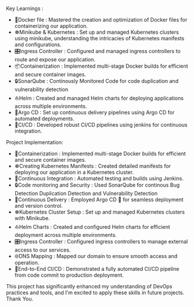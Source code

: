 Key Learnings :
- 🐳Docker file : Mastered the creation and optimization of Docker files for containerizing our application.
- ☸️Minikube & Kubernetes : Set up and managed Kubernetes clusters using minikube, understanding the intricacies of Kubernetes manifests and configurations.
- 🎛️Ingress Controller : Configured and managed ingress controllers to route and expose our application.
- 📦Containerization : Implemented multi-stage Docker builds for efficient and secure container images.
- 🔒SonarQube : Continously Monitored Code for code duplication and vulnerability detection
- ⛵Helm : Created and managed Helm charts for deploying applications across multiple environments.
- 🚀Argo CD : Set up continuous delivery pipelines using Argo CD for automated deployments.
- 🔄CI/CD : Developed robust CI/CD pipelines using jenkins for continuous integration.

Project Implementation:
- 🐳Containerization : Implemented multi-stage Docker builds for efficient and secure container images.
- ☸️Creating Kubernetes Manifests : Created detailed manifests for deploying our application in a Kubernetes cluster.
- 🔄Continuous Integration : Automated testing and builds using Jenkins.
- 🔒Code monitoring and Security : Used SonarQube for continous Bug Detection Duplication Detection and Vulnerability Detection
- 🚀Continuous Delivery : Employed Argo CD 🚀 for seamless deployment and version control.
- ☸️Kubernetes Cluster Setup : Set up and managed Kubernetes clusters with Minikube.
- ⛵Helm Charts : Created and configured Helm charts for efficient deployment across multiple environments.
- 🎛️Ingress Controller : Configured ingress controllers to manage external access to our services.
- 🌐DNS Mapping : Mapped our domain to ensure smooth access and operation.
- 🔄End-to-End CI/CD : Demonstrated a fully automated CI/CD pipeline from code commit to production deployment.

This project has significantly enhanced my understanding of DevOps practices and tools, and I'm excited to apply these skills in future projects.
Thank You.
